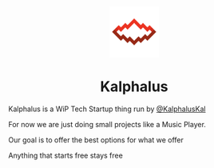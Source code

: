 <div align="center">
    <img src="https://raw.githubusercontent.com/Kalphalus/.github/b5d7aa9ff559551d667678650a05ddf1be690078/profile/assets/KALPHALUS.png" height="20%" width="20%">

  <h1>Kalphalus</h1>
</div>

Kalphalus is a WiP Tech Startup thing run by [@KalphalusKal](https://www.github.com/KalphalusKal)

For now we are just doing small projects like a Music Player.

Our goal is to offer the best options for what we offer

Anything that starts free stays free

